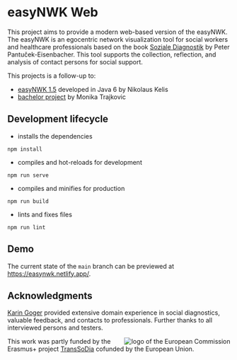 # easyNWK Web

This project aims to provide a modern web-based version of the easyNWK.
The easyNWK is an egocentric network visualization tool for social workers and
healthcare professionals based on the book
[Soziale Diagnostik](https://www.vandenhoeck-ruprecht-verlage.com/themen-entdecken/paedagogik-soziale-arbeit/soziale-arbeit/26908/soziale-diagnostik)
by Peter Pantuček-Eisenbacher.
This tool supports the collection, reflection, and analysis of contact persons
for social support.

This projects is a follow-up to:
* [easyNWK 1.5](http://www.easynwk.com/) developed in Java 6 by Nikolaus Kelis
* [bachelor project](https://github.com/monitra93/bak2) by Monika Trajkovic

## Development lifecycle

- installs the dependencies

```
npm install
```

- compiles and hot-reloads for development

```
npm run serve
```

- compiles and minifies for production

```
npm run build
```

- lints and fixes files

```
npm run lint
```

## Demo

The current state of the `main` branch can be previewed at <https://easynwk.netlify.app/>.

## Acknowledgments

[Karin Goger](https://inclusion.fhstp.ac.at/team/karin-goger) provided
extensive domain experience in social diagnostics, valuable feedback,
and contacts to professionals.
Further thanks to all interviewed persons and testers.

<img align="right" src="https://ec.europa.eu/info/sites/default/files/ec-logo-horiz-web_en.jpg" alt="logo of the European Commission">

This work was partly funded by the Erasmus+ project [TransSoDia](https://research.fhstp.ac.at/en/projects/transsodia-transnational-and-digital-learning-and-teaching-in-cooperative-social-diagnostics) cofunded by the European Union.
